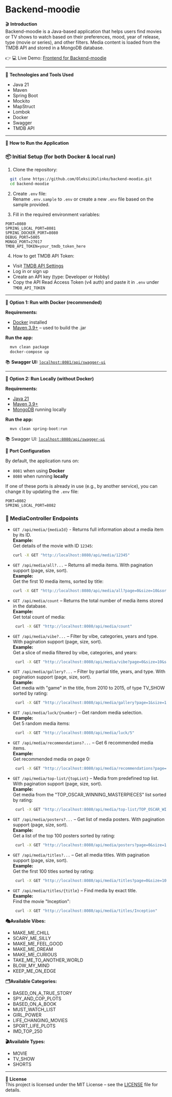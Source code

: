 # Backend-moodie

🎬 **Introduction**  
Backend-moodie is a Java-based application that helps users find movies or TV shows to watch based on their preferences, mood, year of release, type (movie or series), and other filters. Media content is loaded from the TMDB API and stored in a MongoDB database.

👉 💻 Live Demo: [Frontend for Backend-moodie](https://furart.github.io/Team_project_FE/#/)

---

🧰 **Technologies and Tools Used**  
- Java 21  
- Maven  
- Spring Boot  
- Mockito  
- MapStruct  
- Lombok  
- Docker  
- Swagger  
- TMDB API  

---

🚀 **How to Run the Application**  

### 📦 Initial Setup (for both Docker & local run)  
1. Clone the repository:

```bash
  git clone https://github.com/OleksiiKolinko/backend-moodie.git
  cd backend-moodie
```

2. Create `.env` file:  
Rename `.env.sample` to `.env` or create a new `.env` file based on the sample provided.

3. Fill in the required environment variables:

```env
PORT=8080
SPRING_LOCAL_PORT=8081
SPRING_DOCKER_PORT=8080
DEBUG_PORT=5005
MONGO_PORT=27017
TMDB_API_TOKEN=your_tmdb_token_here
```

4. How to get TMDB API Token:
- Visit [TMDB API Settings](https://www.themoviedb.org/settings/api)  
- Log in or sign up  
- Create an API key (type: Developer or Hobby)  
- Copy the API Read Access Token (v4 auth) and paste it in `.env` under `TMDB_API_TOKEN`  

---

🐳 **Option 1: Run with Docker (recommended)**  

**Requirements:**  
- [Docker](https://www.docker.com/products/docker-desktop) installed
- [Maven 3.9+](https://maven.apache.org/install.html) – used to build the .jar

**Run the app:**  

```bash
  mvn clean package
  docker-compose up
```

📚 **Swagger UI:** [`localhost:8081/api/swagger-ui`](http://localhost:8081/api/swagger-ui/index.html#/)

---

🧪 **Option 2: Run Locally (without Docker)**  

**Requirements:**  
- [Java 21](https://jdk.java.net/21/)
- [Maven 3.9+](https://maven.apache.org/install.html)
- [MongoDB](https://www.mongodb.com/try/download/community) running locally 

**Run the app:**  
```bash  
  mvn clean spring-boot:run
```

📚 Swagger UI: [`localhost:8080/api/swagger-ui`](http://localhost:8080/api/swagger-ui/index.html#/)

📌 **Port Configuration**

By default, the application runs on:
- `8081` when using **Docker**
- `8080` when running **locally**

If one of these ports is already in use (e.g., by another service), you can change it by updating the `.env` file:
```env
PORT=8082
SPRING_LOCAL_PORT=8082
```

### 📡 MediaController Endpoints

- `GET /api/media/{mediaId}` - Returns full information about a media item by its ID.  
__Example:__  
Get details of the movie with ID `12345`:
  ```bash
  curl -X GET "http://localhost:8080/api/media/12345"
  ```
- `GET /api/media/all?...` – Returns all media items. With pagination support (page, size, sort).  
__Example:__  
Get the first 10 media items, sorted by title:
   ```bash
   curl -X GET "http://localhost:8080/api/media/all?page=0&size=10&sort=title,asc"
   ```  
- `GET /api/media/count` – Returns the total number of media items stored in the database.  
__Example:__  
Get total count of media:  
  ```bash
   curl -X GET "http://localhost:8080/api/media/count"
  ```
- `GET /api/media/vibe?...` – Filter by vibe, categories, years and type. With pagination support (page, size, sort).  
__Example:__  
Get a slice of media filtered by vibe, categories, and years:
  ```bash
   curl -X GET "http://localhost:8080/api/media/vibe?page=0&size=10&sort=points,desc&sort=rating,desc&vibe=MAKE_ME_FEEL_GOOD&categories=BASED_ON_A_TRUE_STORY,BASED_ON_A_BOOK,MUST_WATCH_LIST,GIRL_POWER,LIFE_CHANGING_MOVIES,IMD_TOP_250&years=2020-2025&type=MOVIE"
  ```  
- `GET /api/media/gallery?...` – Filter by partial title, years, and type. With pagination support (page, size, sort).  
__Example:__  
Get media with "game" in the title, from 2010 to 2015, of type TV_SHOW sorted by rating:
  ```bash
   curl -X GET "http://localhost:8080/api/media/gallery?page=1&size=10&sort=rating,desc&title=game&years=2010-2015&type=TV_SHOW"
  ```  
- `GET /api/media/luck/{number}` – Get random media selection.  
__Example:__  
Get 5 random media items:
  ```bash
   curl -X GET "http://localhost:8080/api/media/luck/5"
  ```    
- `GET /api/media/recommendations?...` – Get 6 recommended media items.  
__Example:__  
Get recommended media on page 0:
  ```bash
   curl -X GET "http://localhost:8080/api/media/recommendations?page=0"
  ```    
- `GET /api/media/top-list/{topList}` – Media from predefined top list. With pagination support (page, size, sort).   
__Example:__  
Get media from the "TOP_OSCAR_WINNING_MASTERPIECES" list sorted by rating:
  ```bash
   curl -X GET "http://localhost:8080/api/media/top-list/TOP_OSCAR_WINNING_MASTERPIECES?page=1&size=10&sort=rating,desc"
  ```      
- `GET /api/media/posters?...` – Get list of media posters. With pagination support (page, size, sort).   
__Example:__  
Get a list of the top 100 posters sorted by rating:
  ```bash
   curl -X GET "http://localhost:8080/api/media/posters?page=0&size=100&sort=rating,desc"
  ```     
- `GET /api/media/titles?...` – Get all media titles. With pagination support (page, size, sort).  
__Example:__  
Get the first 100 titles sorted by rating:
  ```bash
   curl -X GET "http://localhost:8080/api/media/titles?page=0&size=100&sort=rating,desc"
  ```    
- `GET /api/media/titles/{title}` – Find media by exact title.  
__Example:__  
Find the movie "Inception":
  ```bash
   curl -X GET "http://localhost:8080/api/media/titles/Inception"
  ```    

**🎭Available Vibes:**  
- MAKE_ME_CHILL  
- SCARY_ME_SILLY  
- MAKE_ME_FEEL_GOOD  
- MAKE_ME_DREAM  
- MAKE_ME_CURIOUS  
- TAKE_ME_TO_ANOTHER_WORLD  
- BLOW_MY_MIND  
- KEEP_ME_ON_EDGE  

**🗂Available Categories:**  
- BASED_ON_A_TRUE_STORY  
- SPY_AND_COP_PLOTS  
- BASED_ON_A_BOOK  
- MUST_WATCH_LIST  
- GIRL_POWER  
- LIFE_CHANGING_MOVIES  
- SPORT_LIFE_PLOTS  
- IMD_TOP_250  

**🎬Available Types:**  
- MOVIE  
- TV_SHOW  
- SHORTS  

---

📄 **License**  
This project is licensed under the MIT License – see the [LICENSE](https://github.com/OleksiiKolinko/backend-moodie?tab=License-1-ov-file) file for details.